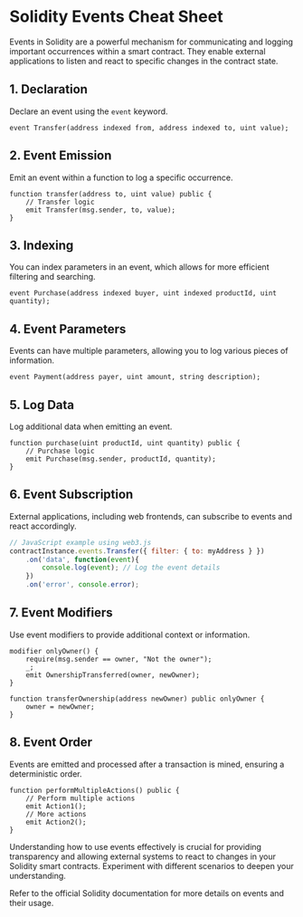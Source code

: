 # Solidity Events Cheat Sheet

Events in Solidity are a powerful mechanism for communicating and logging important occurrences within a smart contract. They enable external applications to listen and react to specific changes in the contract state.

## 1. Declaration

Declare an event using the `event` keyword.

```solidity
event Transfer(address indexed from, address indexed to, uint value);
```

## 2. Event Emission

Emit an event within a function to log a specific occurrence.

```solidity
function transfer(address to, uint value) public {
    // Transfer logic
    emit Transfer(msg.sender, to, value);
}
```

## 3. Indexing

You can index parameters in an event, which allows for more efficient filtering and searching.

```solidity
event Purchase(address indexed buyer, uint indexed productId, uint quantity);
```

## 4. Event Parameters

Events can have multiple parameters, allowing you to log various pieces of information.

```solidity
event Payment(address payer, uint amount, string description);
```

## 5. Log Data

Log additional data when emitting an event.

```solidity
function purchase(uint productId, uint quantity) public {
    // Purchase logic
    emit Purchase(msg.sender, productId, quantity);
}
```

## 6. Event Subscription

External applications, including web frontends, can subscribe to events and react accordingly.

```javascript
// JavaScript example using web3.js
contractInstance.events.Transfer({ filter: { to: myAddress } })
    .on('data', function(event){
        console.log(event); // Log the event details
    })
    .on('error', console.error);
```

## 7. Event Modifiers

Use event modifiers to provide additional context or information.

```solidity
modifier onlyOwner() {
    require(msg.sender == owner, "Not the owner");
    _;
    emit OwnershipTransferred(owner, newOwner);
}

function transferOwnership(address newOwner) public onlyOwner {
    owner = newOwner;
}
```

## 8. Event Order

Events are emitted and processed after a transaction is mined, ensuring a deterministic order.

```solidity
function performMultipleActions() public {
    // Perform multiple actions
    emit Action1();
    // More actions
    emit Action2();
}
```

Understanding how to use events effectively is crucial for providing transparency and allowing external systems to react to changes in your Solidity smart contracts. Experiment with different scenarios to deepen your understanding.

Refer to the official Solidity documentation for more details on events and their usage.

